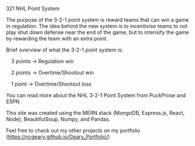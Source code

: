321 NHL Point System

The purpose of the 3-2-1 point system is reward teams that can win a game in regulation. The idea behind the new system is to incentivise teams to not play shut down defense near the end of the game, but to intensify the game by rewarding the team with an extra point.

Brief overview of what the 3-2-1 point system is:

 3 points -> Regulation win

 2 points -> Overtime/Shootout win

 1 point -> Overtime/Shootout loss

You can read more about the NHL 3-2-1 Point System from PuckProse and ESPN

This site was created using the MERN stack (MongoDB, Express.js, React, Node), BeautifulSoup, Numpy, and Pandas.

Feel free to check out my other projects on my portfolio (https://ncgeary.github.io/Geary_Portfolio/)
